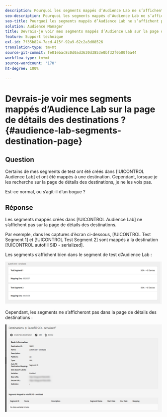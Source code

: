 ```yaml
---
description: Pourquoi les segments mappés d’Audience Lab ne s’affichent pas sur la page de détails des destinations.
seo-description: Pourquoi les segments mappés d’Audience Lab ne s’affichent pas sur la page de détails des destinations.
seo-title: Pourquoi les segments mappés d’Audience Lab ne s’affichent pas sur la page de détails des destinations.
solution: Audience Manager
title: Devrais-je voir mes segments mappés d’Audience Lab sur la page de détails des destinations ?
feature: Support technique
exl-id: 7f35b824-7acd-415f-92a9-62c2a3d08526
translation-type: tm+mt
source-git-commit: fe01ebac8c0d0ad3630d3853e0bf32f0b00f6a44
workflow-type: tm+mt
source-wordcount: '170'
ht-degree: 100%

---
```


# Devrais-je voir mes segments mappés d’Audience Lab sur la page de détails des destinations ? {#audience-lab-segments-destination-page}

## Question

Certains de mes segments de test ont été créés dans [!UICONTROL Audience Lab] et ont été mappés à une destination. Cependant, lorsque je les recherche sur la page de détails des destinations, je ne les vois pas.

Est-ce normal, ou s’agit-il d’un bogue ?

## Réponse

Les segments mappés créés dans [!UICONTROL Audience Lab] ne s’affichent pas sur la page de détails des destinations.

Par exemple, dans les captures d’écran ci-dessous, [!UICONTROL Test Segment 1] et [!UICONTROL Test Segment 2] sont mappés à la destination [!UICONTROL autofill SID - serialized].

Les segments s’affichent bien dans le segment de test d’Audience Lab :

![Image de visualisation du segment d’Audience Lab](assets/should_i_see_my_aamlab01.png)

Cependant, les segments ne s’afficheront pas dans la page de détails des destinations :

![Image de la page de détails des destinations](assets/should_i_see_my_aamlab02.png)
